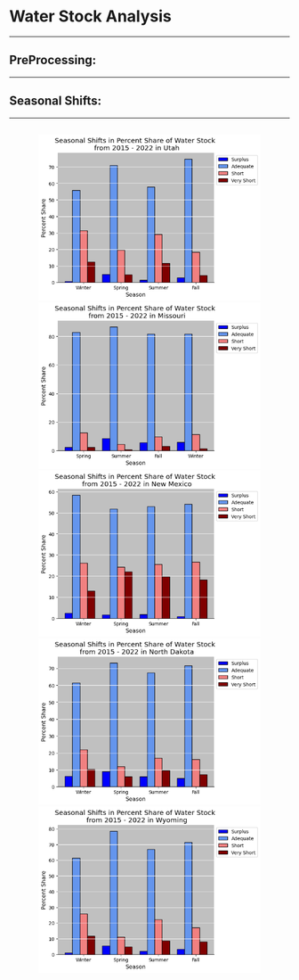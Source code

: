 # Water Stock Analysis

-------

## PreProcessing: 

--------

## Seasonal Shifts:

------

## 
<p align="middle">
  <img src="/Utah_seasonal.png" width="400" />
  <img src="/Missouri_seasonal.png" width="400" /> 
  <img src="/NewMexico_seasonal.png" width="400" />
  <img src="/NorthDakota_seasonal.png" width="400" />
  <img src="/Wyoming_seasonal.png" width="400" />
</p>
